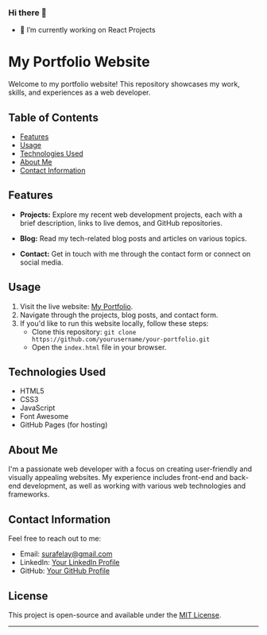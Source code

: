 ### Hi there 👋
- 🔭 I’m currently working on React Projects

<!--
**suraffy/suraffy** is a ✨ _special_ ✨ repository because its `README.md` (this file) appears on your GitHub profile.

Here are some ideas to get you started:

- 🔭 I’m currently working on ...
- 🌱 I’m currently learning ...
- 👯 I’m looking to collaborate on ...
- 🤔 I’m looking for help with ...
- 💬 Ask me about ...
- 📫 How to reach me: ...
- 😄 Pronouns: ...
- ⚡ Fun fact: ...
-->


# My Portfolio Website

Welcome to my portfolio website! This repository showcases my work, skills, and experiences as a web developer.

## Table of Contents
- [Features](#features)
- [Usage](#usage)
- [Technologies Used](#technologies-used)
- [About Me](#about-me)
- [Contact Information](#contact-information)

## Features

- **Projects:** Explore my recent web development projects, each with a brief description, links to live demos, and GitHub repositories.

- **Blog:** Read my tech-related blog posts and articles on various topics.

- **Contact:** Get in touch with me through the contact form or connect on social media.

## Usage

1. Visit the live website: [My Portfolio](https://suraffy.github.io).
2. Navigate through the projects, blog posts, and contact form.
3. If you'd like to run this website locally, follow these steps:
   - Clone this repository: `git clone https://github.com/yourusername/your-portfolio.git`
   - Open the `index.html` file in your browser.

## Technologies Used

- HTML5
- CSS3
- JavaScript
- Font Awesome
- GitHub Pages (for hosting)

## About Me

I'm a passionate web developer with a focus on creating user-friendly and visually appealing websites. My experience includes front-end and back-end development, as well as working with various web technologies and frameworks.

## Contact Information

Feel free to reach out to me:
- Email: [surafelay@gmail.com](mailto:surafelay@gmail.com)
- LinkedIn: [Your LinkedIn Profile](https://linkedin.com/in/surafel-araya)
- GitHub: [Your GitHub Profile](https://github.com/suraffy)

## License

This project is open-source and available under the [MIT License](LICENSE).

---
